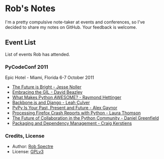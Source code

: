 
# Rob's Notes

I'm a pretty compulsive note-taker at events and conferences, so I've decided to share my notes on GitHub.  Your feedback is welcome.


## Event List

List of events Rob has attended.


### PyCodeConf 2011

Epic Hotel -  Miami, Florida
6-7 October 2011

* [The Future is Bright - Jesse Noller](https://github.com/RobSpectre/Notes/blob/master/PyCodeConf%202011/the_future_is_bright-jesse_noller.md)
* [Embracing the GIL - David Beazley](https://github.com/RobSpectre/Notes/blob/master/PyCodeConf%202011/embracing_the_global_interpreter_lock-david_beazley.md)
* [What Makes Python AWESOME? - Raymond Hettinger](https://github.com/RobSpectre/Notes/blob/master/PyCodeConf%202011/what_makes_python_awesome-raymond_hettinger.md)
* [Backbone.js and Django - Leah Culver](https://github.com/RobSpectre/Notes/blob/master/PyCodeConf%202011/backbone_and_django-leah_culver.md)
* [PyPy Is Your Past, Present and Future - Alex Gaynor](https://github.com/RobSpectre/Notes/blob/master/PyCodeConf%202011/pypy_is_your_past_present_and_future-alex_gaynor.md)
* [Processing Firefox Crash Reports with Python - Laura Thomson](https://github.com/RobSpectre/Notes/blob/master/PyCodeConf%202011/processing_firefox_crash_reports_with_python-laura_thomson.md)
* [The Future of Collaboration in the Python Community - Daniel Greenfield](https://github.com/RobSpectre/Notes/blob/master/PyCodeConf%202011/the_future_of_collaboration_in_python-daniel_greenfield.md)
* [Packaging and Dependency Management - Craig Kerstiens](https://github.com/RobSpectre/Notes/blob/master/PyCodeConf%202011/packaging_and_dependency_management-craig_kerstiens.md)


### Credits, License

* Author: [Rob Spectre](http://www.brooklynhacker.com)
* License: [GPLv3](http://gplv3.fsf.org/)
